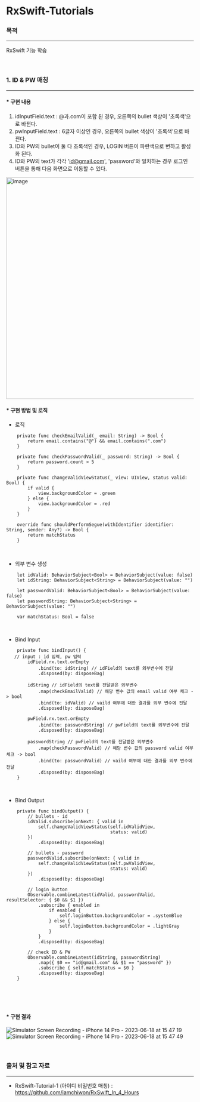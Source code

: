 # RxSwift-Tutorials
### 목적
---
RxSwift 기능 학습
<br>
<br>
<br>

### 1. ID & PW 매칭
---
#### * 구현 내용
1. idInputField.text : @과.com이 포함 된 경우, 오른쪽의 bullet 색상이 '초록색'으로 바뀐다.
2. pwInputField.text : 6글자 이상인 경우, 오른쪽의 bullet 색상이 '초록색'으로 바뀐다.
3. ID와 PW의 bullet이 둘 다 초록색인 경우, LOGIN 버튼이 파란색으로 변하고 활성화 된다.
4. ID와 PW의 text가 각각 'id@gmail.com', 'password'와 일치하는 경우 로그인 버튼을 통해 다음 화면으로 이동할 수 있다.
<img width="594" alt="image" src="https://github.com/samusesapple/RxSwift-Tutorials/assets/126672733/5522e339-a489-444c-bbc1-984c28d77654">
<br>

#### * 구현 방법 및 로직
* 로직
```
    private func checkEmailValid(_ email: String) -> Bool {
        return email.contains("@") && email.contains(".com")
    }

    private func checkPasswordValid(_ password: String) -> Bool {
        return password.count > 5
    }
    
    private func changeValidViewStatus(_ view: UIView, status valid: Bool) {
        if valid {
            view.backgroundColor = .green
        } else {
            view.backgroundColor = .red
        }
    }
    
    override func shouldPerformSegue(withIdentifier identifier: String, sender: Any?) -> Bool {
        return matchStatus
    }
```
<br>

* 외부 변수 생성
```
    let idValid: BehaviorSubject<Bool> = BehaviorSubject(value: false)
    let idString: BehaviorSubject<String> = BehaviorSubject(value: "")
    
    let passwordValid: BehaviorSubject<Bool> = BehaviorSubject(value: false)
    let passwordString: BehaviorSubject<String> = BehaviorSubject(value: "")
    
    var matchStatus: Bool = false
```
<br>

* Bind Input
```
    private func bindInput() {
   // input : id 입력, pw 입력
        idField.rx.text.orEmpty
            .bind(to: idString) // idField의 text를 외부변수에 전달
            .disposed(by: disposeBag)
        
        idString // idField의 text를 전달받은 외부변수
            .map(checkEmailValid) // 해당 변수 값의 email valid 여부 체크 -> bool
            .bind(to: idValid) // vaild 여부에 대한 결과를 외부 변수에 전달
            .disposed(by: disposeBag)
        
        pwField.rx.text.orEmpty
            .bind(to: passwordString) // pwField의 text를 외부변수에 전달
            .disposed(by: disposeBag)
        
        passwordString // pwField의 text를 전달받은 외부변수
            .map(checkPasswordValid) // 해당 변수 값의 password valid 여부 체크 -> bool
            .bind(to: passwordValid) // vaild 여부에 대한 결과를 외부 변수에 전달
            .disposed(by: disposeBag)
    }
```
<br>

* Bind Output
```
    private func bindOutput() {
        // bullets - id
        idValid.subscribe(onNext: { valid in
            self.changeValidViewStatus(self.idValidView,
                                       status: valid)
        })
            .disposed(by: disposeBag)
        
        // bullets - password
        passwordValid.subscribe(onNext: { valid in
            self.changeValidViewStatus(self.pwValidView,
                                       status: valid)
        })
            .disposed(by: disposeBag)
        
        // login Button
        Observable.combineLatest(idValid, passwordValid, resultSelector: { $0 && $1 })
            .subscribe { enabled in
                if enabled {
                    self.loginButton.backgroundColor = .systemBlue
                } else {
                    self.loginButton.backgroundColor = .lightGray
                }
            }
            .disposed(by: disposeBag)
        
        // check ID & PW
        Observable.combineLatest(idString, passwordString)
            .map({ $0 == "id@gmail.com" && $1 == "password" })
            .subscribe { self.matchStatus = $0 }
            .disposed(by: disposeBag)
    }
```
<br>
<br>
<br>

#### * 구현 결과 
![Simulator Screen Recording - iPhone 14 Pro - 2023-06-18 at 15 47 19](https://github.com/samusesapple/RxSwift-Tutorials/assets/126672733/72a14ef6-3f28-47c0-9bc5-7b41d99dfcd4)
![Simulator Screen Recording - iPhone 14 Pro - 2023-06-18 at 15 47 49](https://github.com/samusesapple/RxSwift-Tutorials/assets/126672733/4e222eb0-d51d-46d7-983b-a55bb7dda8fa)
<br>
<br>
<br>



### 출처 및 참고 자료
---
- RxSwift-Tutorial-1 (아이디 비밀번호 매칭) : https://github.com/iamchiwon/RxSwift_In_4_Hours
